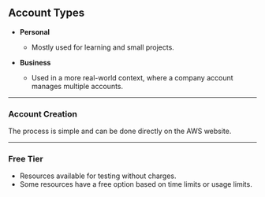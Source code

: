 ## Account Types  

* **Personal**  
    * Mostly used for learning and small projects.  

* **Business**  
    * Used in a more real-world context, where a company account manages multiple accounts.  

---

### Account Creation  

The process is simple and can be done directly on the AWS website.  

---

### Free Tier  

* Resources available for testing without charges.  
* Some resources have a free option based on time limits or usage limits.  
